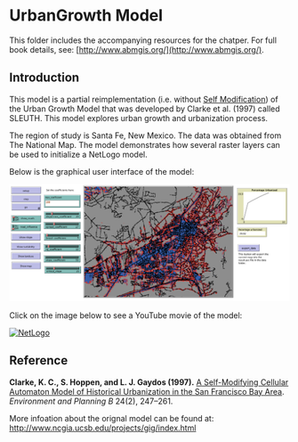 # UrbanGrowth Model

This folder includes the accompanying resources for the chatper. For full book details, see: [http://www.abmgis.org/](http://www.abmgis.org/).

## Introduction

This model is a partial reimplementation (i.e. without [Self Modification](http://www.ncgia.ucsb.edu/projects/gig/About/gwSelfMod.htm)) of the Urban Growth Model that was developed by Clarke et al. (1997) called SLEUTH. This model explores urban growth and urbanization process.

The region of study is Santa Fe, New Mexico. The data was obtained from The National Map. The model demonstrates how several raster layers can be used to initialize a NetLogo model. 

Below is the graphical user interface of the model: 

<img src="../Images/UrbanGrowthGUI.png" alt="GUI of Import Raster Example" />

Click on the image below to see a YouTube movie of the model:

[![NetLogo](http://img.youtube.com/vi/N7aDSGhvAD8/0.jpg)](http://www.youtube.com/watch?v=N7aDSGhvAD8 "Urban growth")

## Reference

**Clarke, K. C., S. Hoppen, and L. J. Gaydos (1997).** [A Self-Modifying Cellular Automaton Model of Historical Urbanization in the San Francisco Bay Area](http://journals.sagepub.com/doi/10.1068/b240247). *Environment and Planning B* 24(2), 247–261.

 More infoation about the orignal model can be found at: <http://www.ncgia.ucsb.edu/projects/gig/index.html>